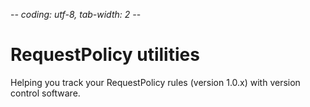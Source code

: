 -*- coding: utf-8, tab-width: 2 -*-

RequestPolicy utilities
=======================

Helping you track your RequestPolicy rules
(version 1.0.x)
with version control software.


